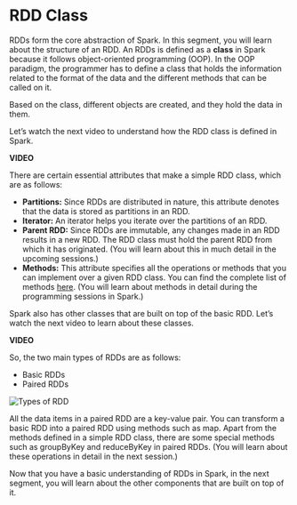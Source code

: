# RDD Class

RDDs form the core abstraction of Spark. In this segment, you will learn about the structure of an RDD. An RDDs is defined as a **class** in Spark because it follows object-oriented programming (OOP). In the OOP paradigm, the programmer has to define a class that holds the information related to the format of the data and the different methods that can be called on it.

Based on the class, different objects are created, and they hold the data in them.

Let’s watch the next video to understand how the RDD class is defined in Spark.

**VIDEO**

There are certain essential attributes that make a simple RDD class, which are as follows:

- **Partitions:** Since RDDs are distributed in nature, this attribute denotes that the data is stored as partitions in an RDD.
- **Iterator:** An iterator helps you iterate over the partitions of an RDD.
- **Parent RDD:** Since RDDs are immutable, any changes made in an RDD results in a new RDD. The RDD class must hold the parent RDD from which it has originated. (You will learn about this in much detail in the upcoming sessions.)
- **Methods:** This attribute specifies all the operations or methods that you can implement over a given RDD class. You can find the complete list of methods [here](https://spark.apache.org/docs/latest/api/java/org/apache/spark/rdd/RDD.html). (You will learn about methods in detail during the programming sessions in Spark.)

Spark also has other classes that are built on top of the basic RDD. Let’s watch the next video to learn about these classes.

**VIDEO**

So, the two main types of RDDs are as follows:

- Basic RDDs
- Paired RDDs

![Types of RDD](https://i.ibb.co/W0kFdGg/Types-Of-RDD.jpg)

All the data items in a paired RDD are a key-value pair. You can transform a basic RDD into a paired RDD using methods such as map. Apart from the methods defined in a simple RDD class, there are some special methods such as groupByKey and reduceByKey in paired RDDs. (You will learn about these operations in detail in the next session.)

Now that you have a basic understanding of RDDs in Spark, in the next segment, you will learn about the other components that are built on top of it.
